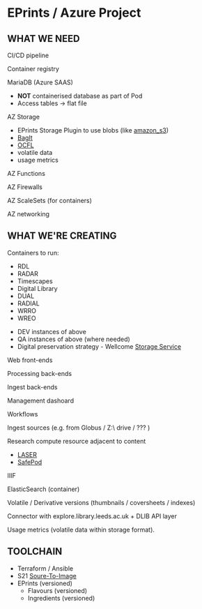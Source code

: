 EPrints / Azure Project
=======================

WHAT WE NEED
------------

CI/CD pipeline

Container registry

MariaDB (Azure SAAS)
* **NOT** containerised database as part of Pod
* Access tables -> flat file

AZ Storage
* EPrints Storage Plugin to use blobs (like [amazon_s3](http://bazaar.eprints.org/115/))
* [BagIt](https://en.wikipedia.org/wiki/BagIt)
* [OCFL](https://ocfl.io/)
* volatile data
* usage metrics

AZ Functions

AZ Firewalls

AZ ScaleSets (for containers)

AZ networking

WHAT WE'RE CREATING
-------------------

Containers to run:
* RDL
* RADAR
* Timescapes
* Digital Library
* DUAL
* RADIAL
* WRRO
* WREO

+ DEV instances of above
+ QA instances of above (where needed)
+ Digital preservation strategy - Wellcome [Storage Service](https://github.com/wellcomecollection/storage-service)

Web front-ends

Processing back-ends

Ingest back-ends

Management dashoard

Workflows

Ingest sources (e.g. from Globus / Z:\ drive / ??? )

Research compute resource adjacent to content
* [LASER](https://lida.leeds.ac.uk/laser/)
* [SafePod](https://safepodnetwork.ac.uk/)

IIIF

ElasticSearch (container)

Volatile / Derivative versions (thumbnails / coversheets / indexes)

Connector with explore.library.leeds.ac.uk + DLIB API layer

Usage metrics (volatile data within storage format).

TOOLCHAIN
---------

* Terraform / Ansible
* S21 [Soure-To-Image](https://github.com/openshift/source-to-image)
* EPrints (versioned)
  * Flavours (versioned)
  * Ingredients (versioned)

 